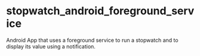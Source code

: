 # stopwatch_android_foreground_service
Android App that uses a foreground service to run a stopwatch and to display its value using a notification.
